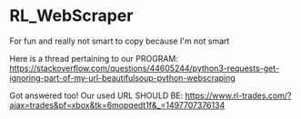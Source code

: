 # RL_WebScraper
For fun and really not smart to copy because I'm not smart 

Here is a thread pertaining to our PROGRAM:
https://stackoverflow.com/questions/44605244/python3-requests-get-ignoring-part-of-my-url-beautifulsoup-python-webscraping

Got answered too! Our used URL SHOULD BE: https://www.rl-trades.com/?ajax=trades&pf=xbox&tk=6mopqedt1f‌​&_=1497707376134
